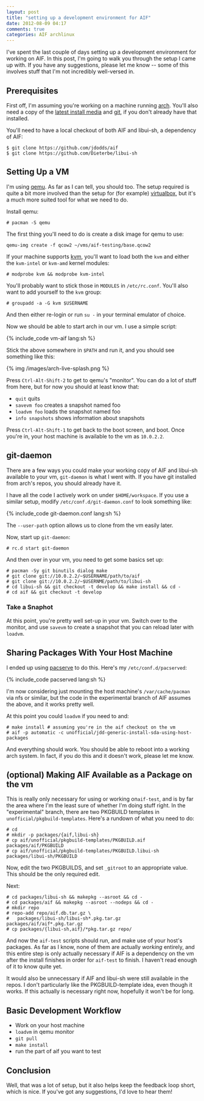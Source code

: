 ```yaml
---
layout: post
title: "setting up a development environment for AIF"
date: 2012-08-09 04:17
comments: true
categories: AIF archlinux
---
```


I've spent the last couple of days setting up a development environment for
working on AIF. In this post, I'm going to walk you through the setup I came up
with. If you have any suggestions, please let me know -- some of this involves
stuff that I'm not incredibly well-versed in.

## Prerequisites ##

First off, I'm assuming you're working on a machine running
[arch](http://archlinux.org). You'll also need a copy of the
[latest install media](http://www.archlinux.org/download/) and
[git](http://git-scm.com/), if you don't already have that installed.

You'll need to have a local checkout of both AIF and libui-sh, a dependency of
AIF:

```
$ git clone https://github.com/jdodds/aif
$ git clone https://github.com/Dieterbe/libui-sh
```

## Setting Up a VM ##

I'm using [qemu](http://wiki.qemu.org/Main_Page). As far as I can tell, you
should too. The setup required is quite a bit more involved than the setup
for (for example) [virtualbox](http://www.virtualbox.org), but it's a much more
suited tool for what we need to do.

Install qemu:

```
# pacman -S qemu
```

The first thing you'll need to do is create a disk image for qemu to use:

```
qemu-img create -f qcow2 ~/vms/aif-testing/base.qcow2
```

If your machine supports [kvm](http://www.linux-kvm.org/page/Main_Page), you'll
want to load both the `kvm` and either the `kvm-intel` or `kvm-amd` kernel
modules:

```
# modprobe kvm && modprobe kvm-intel
```

You'll probably want to stick those in `MODULES` in `/etc/rc.conf`. You'll also
want to add yourself to the `kvm` group:

```
# groupadd -a -G kvm $USERNAME
```

And then either re-login or run `su -` in your terminal emulator of choice.

Now we should be able to start arch in our vm. I use a simple script:

{% include_code vm-aif lang:sh %}

Stick the above somewhere in `$PATH` and run it, and you should see something
like this:

{% img /images/arch-live-splash.png %}

Press `Ctrl-Alt-Shift-2` to get to qemu's "monitor". You can do a lot of stuff
from here, but for now you should at least know that:

+ `quit` quits
+ `savevm foo` creates a snapshot named foo
+ `loadvm foo` loads the snapshot named foo
+ `info snapshots` shows information about snapshots

Press `Ctrl-Alt-Shift-1` to get back to the boot screen, and boot. Once you're
in, your host machine is available to the vm as `10.0.2.2`.

## git-daemon ##

There are a few ways you could make your working copy of AIF and libui-sh
available to your vm, `git-daemon` is what I went with. If you have git
installed from arch's repos, you should already have it.

I have all the code I actively work on under `$HOME/workspace`. If you use a
similar setup, modify `/etc/conf.d/git-daemon.conf` to look something like:

{% include_code git-daemon.conf lang:sh %}

The `--user-path` option allows us to clone from the vm easily later.

Now, start up `git-daemon`:

```
# rc.d start git-daemon
```

And then over in your vm, you need to get some basics set up:

```
# pacman -Sy git binutils dialog make
# git clone git://10.0.2.2/~$USERNAME/path/to/aif
# git clone git://10.0.2.2/~$USERNME/path/to/libui-sh
# cd libui-sh && git checkout -t develop && make install && cd -
# cd aif && git checkout -t develop
```

### Take a Snaphot ###

At this point, you're pretty well set-up in your vm. Switch over to the monitor,
and use `savevm` to create a snapshot that you can reload later with `loadvm`.

## Sharing Packages With Your Host Machine ##

I ended up using [pacserve](http://xyne.archlinux.ca/projects/pacserve) to do
this. Here's my `/etc/conf.d/pacserved`:

{% include_code pacserved lang:sh %}

I'm now considering just mounting the host machine's `/var/cache/pacman` via nfs
or similar, but the code in the experimental branch of AIF assumes the above,
and it works pretty well.

At this point you could `loadvm` if you need to and:

```
# make install # assuming you're in the aif checkout on the vm
# aif -p automatic -c unofficial/jdd-generic-install-sda-using-host-packages
```

And everything should work. You should be able to reboot into a working arch
system. In fact, if you do this and it doesn't work, please let me know.

## (optional) Making AIF Available as a Package on the vm ##

This is really only necessary for using or working on`aif-test`, and is by far
the area where I'm the least sure of whether I'm doing stuff right. In the
"experimental" branch, there are two PKGBUILD templates in
`unofficial/pkgbuild-templates`. Here's a rundown of what you need to do:

```
# cd
# mkdir -p packages/{aif,libui-sh}
# cp aif/unofficial/pkgbuild-templates/PKGBUILD.aif packages/aif/PKGBUILD
# cp aif/unofficial/pkgbuild-templates/PKGBUILD.libui-sh packages/libui-sh/PKGBUILD
```

Now, edit the two PKGBUILDS, and set `_gitroot` to an appropriate value. This
should be the only required edit.

Next:

```
# cd packages/libui-sh && makepkg --asroot && cd -
# cd packages/aif && makepkg --asroot --nodeps && cd -
# mkdir repo
# repo-add repo/aif.db.tar.gz \
#   packages/libui-sh/libui-sh*.pkg.tar.gz packages/aif/aif*.pkg.tar.gz
# cp packages/{libui-sh,aif}/*pkg.tar.gz repo/
```

And now the `aif-test` scripts should run, and make use of your host's
packages. As far as I know, none of them are actually *working* entirely, and
this entire step is only actually necessary if AIF is a dependency on the vm
after the install finishes in order for `aif-test` to finish. I haven't read
enough of it to know quite yet.

It would also be unnecessary if AIF and libui-sh were still available in the
repos. I don't particularly like the PKGBUILD-template idea, even though it
works. If this actually is necessary right now, hopefully it won't be for long.

## Basic Development Workflow ##

+ Work on your host machine
+ `loadvm` in qemu monitor
+ `git pull`
+ `make install`
+ run the part of aif you want to test

## Conclusion ##

Well, that was a lot of setup, but it also helps keep the feedback loop short,
which is nice. If you've got any suggestions, I'd love to hear them!
